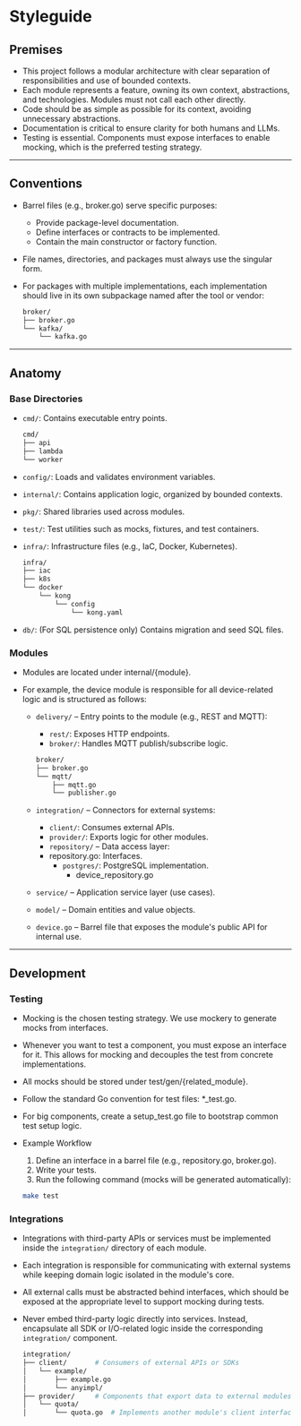 # Styleguide

## Premises

- This project follows a modular architecture with clear separation of responsibilities and use of bounded contexts.
- Each module represents a feature, owning its own context, abstractions, and technologies. Modules must not call each other directly.
- Code should be as simple as possible for its context, avoiding unnecessary abstractions.
- Documentation is critical to ensure clarity for both humans and LLMs.
- Testing is essential. Components must expose interfaces to enable mocking, which is the preferred testing strategy.

---

## Conventions

- Barrel files (e.g., broker.go) serve specific purposes:
  - Provide package-level documentation.
  - Define interfaces or contracts to be implemented.
  - Contain the main constructor or factory function.
- File names, directories, and packages must always use the singular form.
- For packages with multiple implementations, each implementation should live in its own subpackage named after the tool or vendor:

  ```bash
  broker/
  ├── broker.go
  └── kafka/
      └── kafka.go
  ```

---

## Anatomy

### Base Directories

- `cmd/`: Contains executable entry points.

  ```bash
  cmd/
  ├── api
  ├── lambda
  └── worker
  ```

- `config/`: Loads and validates environment variables.
- `internal/`: Contains application logic, organized by bounded contexts.
- `pkg/`: Shared libraries used across modules.
- `test/`: Test utilities such as mocks, fixtures, and test containers.
- `infra/`: Infrastructure files (e.g., IaC, Docker, Kubernetes).

  ```bash
  infra/
  ├── iac
  ├── k8s
  └── docker
      └── kong
          └── config
              └── kong.yaml
  ```

- `db/`: (For SQL persistence only) Contains migration and seed SQL files.

### Modules

- Modules are located under internal/{module}.

- For example, the device module is responsible for all device-related logic and is structured as follows:
  - `delivery/` – Entry points to the module (e.g., REST and MQTT):
    - `rest/`: Exposes HTTP endpoints.
    - `broker/`: Handles MQTT publish/subscribe logic.

    ```bash
    broker/
    ├── broker.go
    └── mqtt/
        ├── mqtt.go
        └── publisher.go
    ```

  - `integration/` – Connectors for external systems:
    - `client/`: Consumes external APIs.
    - `provider/`: Exports logic for other modules.
    - `repository/` – Data access layer:
    - repository.go: Interfaces.
      - `postgres/`: PostgreSQL implementation.
        - device_repository.go
  - `service/` – Application service layer (use cases).
  - `model/` – Domain entities and value objects.
  - `device.go` – Barrel file that exposes the module's public API for internal use.

---

## Development

### Testing

- Mocking is the chosen testing strategy. We use mockery to generate mocks from interfaces.
- Whenever you want to test a component, you must expose an interface for it. This allows for mocking and decouples the test from concrete implementations.
- All mocks should be stored under test/gen/{related_module}.
- Follow the standard Go convention for test files: *_test.go.
- For big components, create a setup_test.go file to bootstrap common test setup logic.
- Example Workflow
  1.  Define an interface in a barrel file (e.g., repository.go, broker.go).
  2. Write your tests.
  3. Run the following command (mocks will be generated automatically):

    ```bash
    make test

### Integrations

- Integrations with third-party APIs or services must be implemented inside the `integration/` directory of each module.
- Each integration is responsible for communicating with external systems while keeping domain logic isolated in the module's core.
- All external calls must be abstracted behind interfaces, which should be exposed at the appropriate level to support mocking during tests.
- Never embed third-party logic directly into services. Instead, encapsulate all SDK or I/O-related logic inside the corresponding `integration/` component.

  ```bash
  integration/
  ├── client/       # Consumers of external APIs or SDKs
  │   └── example/
  │       ├── example.go
  │       └── anyimpl/
  ├── provider/     # Components that export data to external modules
  │   └── quota/
  │       └── quota.go  # Implements another module's client interface
  ```
